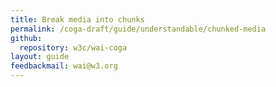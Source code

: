```yaml
---
title: Break media into chunks
permalink: /coga-draft/guide/understandable/chunked-media
github:
  repository: w3c/wai-coga
layout: guide
feedbackmail: wai@w3.org
---
```

